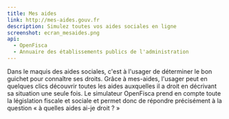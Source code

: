 ```yaml
---
title: Mes aides
link: http://mes-aides.gouv.fr
description: Simulez toutes vos aides sociales en ligne
screenshot: ecran_mesaides.png
api:
  - OpenFisca
  - Annuaire des établissements publics de l'administration
---
```


Dans le maquis des aides sociales, c'est à l'usager de déterminer le bon guichet pour connaître ses droits. Grâce à mes-aides, l'usager peut en quelques clics découvrir toutes les aides auxquelles il a droit en décrivant sa situation une seule fois. Le simulateur OpenFisca prend en compte toute la législation fiscale et sociale et permet donc de répondre précisément à la question &laquo;&nbsp;à quelles aides ai-je droit ?&nbsp;&raquo;
